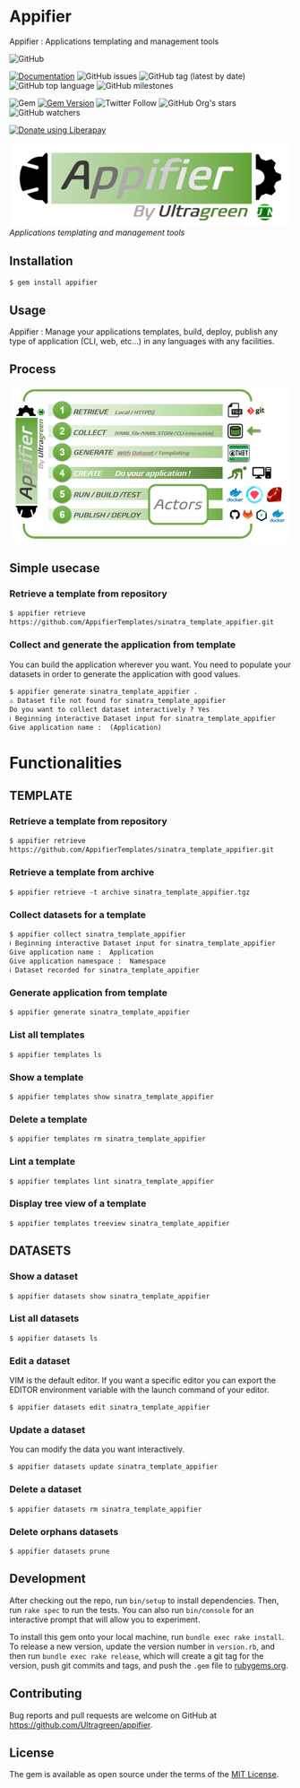 # Appifier

Appifier : Applications templating and management tools 


![GitHub](https://img.shields.io/github/license/Ultragreen/appifier)

[![Documentation](https://img.shields.io/badge/docs-rubydoc.info-brightgreen)](https://rubydoc.info/gems/appifier)
![GitHub issues](https://img.shields.io/github/issues/Ultragreen/appifier)
![GitHub tag (latest by date)](https://img.shields.io/github/v/tag/Ultragreen/appifier)
![GitHub top language](https://img.shields.io/github/languages/top/Ultragreen/appifier)
![GitHub milestones](https://img.shields.io/github/milestones/open/Ultragreen/appifier)

![Gem](https://img.shields.io/gem/dt/appifier)
[![Gem Version](https://badge.fury.io/rb/sc4ry.svg)](https://badge.fury.io/rb/appifier)
![Twitter Follow](https://img.shields.io/twitter/follow/Ultragreen?style=social)
![GitHub Org's stars](https://img.shields.io/github/stars/Ultragreen?style=social)
![GitHub watchers](https://img.shields.io/github/watchers/Ultragreen/appifier?style=social)

<noscript><a href="https://liberapay.com/ruydiaz/donate"><img alt="Donate using Liberapay" src="https://liberapay.com/assets/widgets/donate.svg"></a></noscript>


![Sc4ry logo](assets/images/logo_appifier_full_large.png) 
_Applications templating and management tools_

## Installation

    $ gem install appifier

## Usage

Appifier : Manage your applications templates, build, deploy, publish any type of application (CLI, web, etc...) in any languages with any facilities.  


## Process

![Appifier process](assets/images/description_appifier.png) 

## Simple usecase

### Retrieve a template from repository

    $ appifier retrieve https://github.com/AppifierTemplates/sinatra_template_appifier.git

### Collect and generate the application from template

You can build the application wherever you want.
You need to populate your datasets in order to generate the application with good values.

    $ appifier generate sinatra_template_appifier .
    ⚠ Dataset file not found for sinatra_template_appifier
    Do you want to collect dataset interactively ? Yes
    ℹ Beginning interactive Dataset input for sinatra_template_appifier
    Give application name :  (Application)

# Functionalities

## TEMPLATE

### Retrieve a template from repository

    $ appifier retrieve https://github.com/AppifierTemplates/sinatra_template_appifier.git

### Retrieve a template from archive

    $ appifier retrieve -t archive sinatra_template_appifier.tgz

### Collect datasets for a template

    $ appifier collect sinatra_template_appifier
    ℹ Beginning interactive Dataset input for sinatra_template_appifier
    Give application name :  Application
    Give application namespace :  Namespace
    ℹ Dataset recorded for sinatra_template_appifier

### Generate application from template

    $ appifier generate sinatra_template_appifier

### List all templates

    $ appifier templates ls

### Show a template

    $ appifier templates show sinatra_template_appifier

### Delete a template

    $ appifier templates rm sinatra_template_appifier

### Lint a template 

    $ appifier templates lint sinatra_template_appifier

### Display tree view of a template

    $ appifier templates treeview sinatra_template_appifier

## DATASETS

### Show a dataset

    $ appifier datasets show sinatra_template_appifier

### List all datasets

    $ appifier datasets ls

### Edit a dataset

VIM is the default editor.
If you want a specific editor you can export the EDITOR environment variable with the launch command of your editor. 

    $ appifier datasets edit sinatra_template_appifier

### Update a dataset

You can modify the data you want interactively.

    $ appifier datasets update sinatra_template_appifier

### Delete a dataset

    $ appifier datasets rm sinatra_template_appifier

### Delete orphans datasets

    $ appifier datasets prune

## Development

After checking out the repo, run `bin/setup` to install dependencies. Then, run `rake spec` to run the tests. You can also run `bin/console` for an interactive prompt that will allow you to experiment.

To install this gem onto your local machine, run `bundle exec rake install`. To release a new version, update the version number in `version.rb`, and then run `bundle exec rake release`, which will create a git tag for the version, push git commits and tags, and push the `.gem` file to [rubygems.org](https://rubygems.org).

## Contributing

Bug reports and pull requests are welcome on GitHub at https://github.com/Ultragreen/appifier.


## License

The gem is available as open source under the terms of the [MIT License](https://opensource.org/licenses/MIT).
